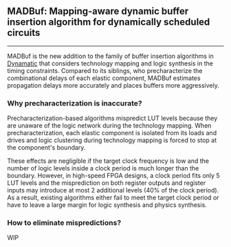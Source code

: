 ## MADBuf: Mapping-aware dynamic buffer insertion algorithm for dynamically scheduled circuits
---

MADBuf is the new addition to the family of buffer insertion algorithms in [Dynamatic](https://dynamatic.epfl.ch/) that considers technology mapping and logic synthesis in the timing constraints. Compared to its siblings, who precharacterize the combinational delays of each elastic component, MADBuf estimates propagation delays more accurately and places buffers more aggressively.

### Why precharacterization is inaccurate?

Precharacterization-based algorithms mispredict LUT levels because they are unaware of the logic network during the technology mapping. When precharacterization, each elastic component is isolated from its loads and drives and logic clustering during technology mapping is forced to stop at the component's boundary.

These effects are negligible if the target clock frequency is low and the number of logic levels inside a clock period is much longer than the boundary. However, in high-speed FPGA designs, a clock period fits only 5 LUT levels and the misprediction on both register outputs and register inputs may introduce at most 2 additional levels (40% of the clock period). As a result, existing algorithms either fail to meet the target clock period or have to leave a large margin for logic synthesis and physics synthesis.

### How to eliminate mispredictions?

WIP